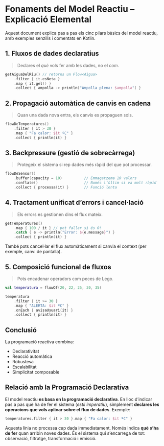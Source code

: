 # Fonaments del Model Reactiu – Explicació Elemental
Aquest document explica pas a pas els cinc pilars bàsics del model reactiu, amb exemples senzills i comentats en Kotlin.
## 1. Fluxos de dades declaratius
> Declares el *què* vols fer amb les dades, no el *com*.
```kotlin
getAiguaDelRiu() // retorna un Flow<Aigua>
    .filter { it.esNeta }
    .map { it.gel() }
    .collect { ampolla -> println("Ampolla plena: $ampolla") }
```
##  2. Propagació automàtica de canvis en cadena
> Quan una dada nova entra, els canvis es propaguen sols.
```kotlin
flowDeTemperatures()
    .filter { it > 30 }
    .map { "Fa calor: $it ºC" }
    .collect { println(it) }
```
## 3. Backpressure (gestió de sobrecàrrega)
> Protegeix el sistema si rep dades més ràpid del que pot processar.
```kotlin
flowDeSensor()
    .buffer(capacity = 10)          // Emmagatzema 10 valors
    .conflate()                     // Només l’últim si va molt ràpid
    .collect { processa(it) }       // Funció lenta
```
## 4. Tractament unificat d’errors i cancel·lació
> Els errors es gestionen dins el flux mateix.
```kotlin
getTemperatures()
    .map { 100 / it } // pot fallar si és 0!
    .catch { e -> println("Error: ${e.message}") }
    .collect { println(it) }
```
També pots cancel·lar el flux automàticament si canvia el context (per exemple, canvi de pantalla).
## 5. Composició funcional de fluxos
> Pots encadenar operadors com peces de Lego.
```kotlin
val temperatura = flowOf(20, 22, 25, 30, 35)

temperatura
    .filter { it >= 30 }
    .map { "ALERTA: $it ºC" }
    .onEach { avisaUsuari(it) }
    .collect { println(it) }
```
## Conclusió
La programació reactiva combina:
- Declarativitat
- Reacció automàtica
- Robustesa
- Escalabilitat
- Simplicitat composable
## Relació amb la Programació Declarativa
El model reactiu **es basa en la programació declarativa**.
En lloc d’indicar pas a pas què ha de fer el sistema (*estil imperatiu*), simplement **declares les operacions que vols aplicar sobre el flux de dades**.
Exemple:
```kotlin
temperatures.filter { it > 30 }.map { "Fa calor: $it ºC" }
```
Aquesta línia no processa cap dada immediatament. Només indica **què s’ha de fer** quan arribin noves dades. És el sistema qui s’encarrega de tot: observació, filtratge, transformació i emissió.

